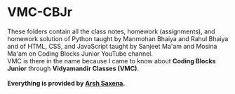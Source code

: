 # VMC-CBJr
These folders contain all the class notes, homework (assignments), and homework solution of Python taught by Manmohan Bhaiya and Rahul Bhaiya and of HTML, CSS, and JavaScript taught by Sanjeet Ma'am and Mosina Ma'am on Coding Blocks Junior YouTube channel. <br>
VMC is there in the name because I came to know about <b>Coding Blocks Junior</b> through <b>Vidyamandir Classes (VMC)</b>. <br><br>
<b>Everything is provided by <a href="https://www.instagram.com">Arsh Saxena</a>.</b>
